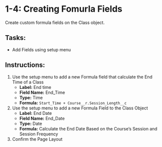 # 1-4: Creating Fomurla Fields

Create custom formula fields on the Class object.

## Tasks:
- Add Fields using setup menu


## Instructions:
1. Use the setup menu to add a new Formula field that calculate the End Time of a Class
   - __Label:__ End time
   - __Field Name:__ End_Time
   - __Type:__ Time
   - __Formula:__ ```Start_Time + Course__r.Session_Length__c```
2. Use the setup menu to add a new Formula Field to the Class  Object
   - __Label:__ End Date
   - __Field Name:__ End_Date
   - __Type:__ Date
   - __Formula:__ Calculate the End Date Based on the Course’s Session and Session Frequency
3. Confirm the Page Layout

